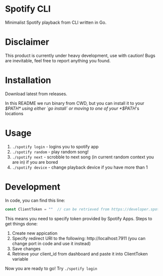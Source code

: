 # Spotify CLI

Minimalist Spotify playback from CLI written in Go.

# Disclaimer

This product is currently under heavy development, use with caution! Bugs
are inevitable, feel free to report anything you found.

# Installation

Download latest from releases.

In this README we run binary from CWD, but you can install it to your 
*$PATH* using either `go install` or moving to one of your *$PATH*'s locations

# Usage

1. `./spotify login` - logins you to spotify app
2. `./spotify random` - play random song!
3. `./spotify next` - scrobble to next song (in current random context you are in) if you are bored
4. `./spotify device` - change playback device if you have more than 1

# Development

In code, you can find this line:
```go
const ClientToken = ""  // can be retrieved from https://developer.spotify.com/dashboard/applications
```
This means you need to specify token provided by Spotify Apps. Steps to get things done:

1. Create new appication
2. Specify redirect URI to the following: http://localhost:7911 (you can change port in code and use it instead)
3. Save changes
4. Retrieve your client_id from dashboard and paste it into ClientToken variable

Now you are ready to go! Try `./spotify login`
